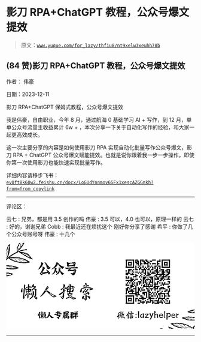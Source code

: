 # 影刀 RPA+ChatGPT 教程，公众号爆文提效

> 原文：[`www.yuque.com/for_lazy/thfiu8/nt9xelw3xeuhh78b`](https://www.yuque.com/for_lazy/thfiu8/nt9xelw3xeuhh78b)

## (84 赞)影刀 RPA+ChatGPT 教程，公众号爆文提效

作者： 伟豪

日期：2023-12-11

影刀 RPA+ChatGPT 保姆式教程，公众号爆文提效

我是伟豪，自由职业，今年 8 月，通过航海 0 基础学习 AI + 写作，到 12 月，单单公众号流量主收益累计 6w + ，本次分享一下关于自动化写作的经验，和大家一起更高效成长。

这一次主要分享的内容是如何使用影刀 RPA 实现自动化批量写作公众号爆文，影刀 RPA + ChatGPT 公众号爆文赋能提效。也就是说你跟着我一步一步操作，即使你第一次使用影刀也能快速实现批量写作。

详细内容请移步飞书：[`ev0ft8k60w2.feishu.cn/docx/LoGUdYnnmov6SFx1xescAZGGnkh?from=from_copylink`](https://ev0ft8k60w2.feishu.cn/docx/LoGUdYnnmov6SFx1xescAZGGnkh?from=from_copylink)

* * *

评论区：

云七 : 兄弟，都是用 3.5 创作的吗
伟豪 : 3.5 可以，4.0 也可以，原理一样的
云七 : 好的，谢谢兄弟
Cobb : 我最近还在烦扰这个 刚好你分享了感谢
希平 : 你做了几个公众号账号呀
伟豪 : 十几个

![](img/21de372a77ea1f441c613f7316831ae1.png)

* * *